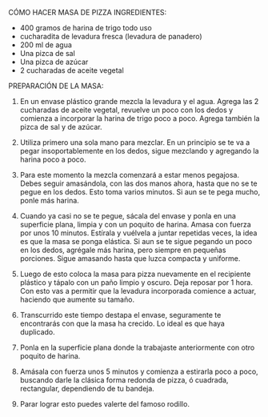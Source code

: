 
CÓMO HACER MASA DE PIZZA
INGREDIENTES:

- 400 gramos de harina de trigo todo uso
- cucharadita de levadura fresca (levadura de panadero)
- 200 ml de agua
- Una pizca de sal
- Una pizca de azúcar
- 2 cucharadas de aceite vegetal

PREPARACIÓN DE LA MASA:
1. En un envase plástico grande mezcla la levadura y el agua. Agrega las 2 cucharadas de aceite vegetal, revuelve un poco con los dedos y comienza a incorporar la harina de trigo poco a poco. Agrega también la pizca de sal y de azúcar.

2. Utiliza primero una sola mano para mezclar. En un principio se te va a pegar insoportablemente en los dedos, sigue mezclando y agregando la harina poco a poco.

3. Para este momento la mezcla comenzará a estar menos pegajosa. Debes seguir amasándola, con las dos manos ahora, hasta que no se te pegue en los dedos. Esto toma varios minutos. Si aun se te pega mucho, ponle más harina.

4. Cuando ya casi no se te pegue, sácala del envase y ponla en una superficie plana, limpia y con un poquito de harina. Amasa con fuerza por unos 10 minutos. Estírala y vuélvela a juntar repetidas veces, la idea es que la masa se ponga elástica. Si aun se te sigue pegando un poco en los dedos, agrégale más harina, pero siempre en pequeñas porciones. Sigue amasando hasta que luzca compacta y uniforme.

5. Luego de esto coloca la masa para pizza nuevamente en el recipiente plástico y tápalo con un paño limpio y oscuro. Deja reposar por 1 hora. Con esto vas a permitir que la levadura incorporada comience a actuar, haciendo que aumente su tamaño.

6. Transcurrido este tiempo destapa el envase, seguramente te encontrarás con que la masa ha crecido. Lo ideal es que haya duplicado.

7. Ponla en la superficie plana donde la trabajaste anteriormente con otro poquito de harina.

8. Amásala con fuerza unos 5 minutos y comienza a estirarla poco a poco, buscando darle la clásica forma redonda de pizza, ó cuadrada, rectangular, dependiendo de tu bandeja.

9. Parar lograr esto puedes valerte del famoso rodillo.


